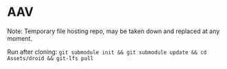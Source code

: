 # AAV

Note: Temporary file hosting repo, may be taken down and replaced at any moment.

Run after cloning:
```git submodule init && git submodule update && cd Assets/droid && git-lfs pull```